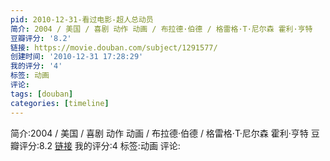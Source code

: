 ```yaml
---
pid: 2010-12-31-看过电影-超人总动员
简介: 2004 / 美国 / 喜剧 动作 动画 / 布拉德·伯德 / 格雷格·T·尼尔森 霍利·亨特
豆瓣评分: '8.2'
链接: https://movie.douban.com/subject/1291577/
创建时间: '2010-12-31 17:28:29'
我的评分: '4'
标签: 动画
评论:
tags: [douban]
categories: [timeline]
---
```

简介:2004 / 美国 / 喜剧 动作 动画 / 布拉德·伯德 / 格雷格·T·尼尔森 霍利·亨特
豆瓣评分:8.2
[链接](https://movie.douban.com/subject/1291577/)
我的评分:4
标签:动画
评论:
